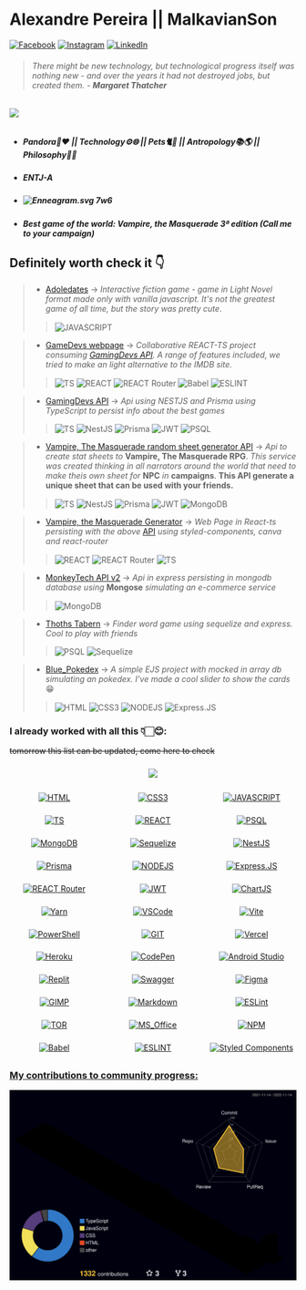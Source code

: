 # Alexandre Pereira || MalkavianSon

[![Facebook](https://img.shields.io/badge/Facebook-1877F2?style=for-the-badge&logo=facebook&logoColor=white)](https://www.facebook.com/MalkavianSon)
[![Instagram](https://img.shields.io/badge/Instagram-E4405F?style=for-the-badge&logo=instagram&logoColor=white)](https://www.instagram.com/aleehbest)
[![LinkedIn](https://img.shields.io/badge/linkedin-%230077B5.svg?style=for-the-badge&logo=linkedin&logoColor=white)](https://br.linkedin.com/in/alexandrespneto)

> ###### _There might be new technology, but technological progress itself was nothing new - and over the years it had not destroyed jobs, but created them._ - __Margaret Thatcher__

 <img height="180em" src="https://github-readme-stats.vercel.app/api?username=Malkavianson&layout=compact&theme=jolly&cache_seconds=2000&show_icons=true&include_all_commits=true&count_private=true"/>

##

- ##### Pandora👶❤️️ || Technology⚙️🌐 || Pets🐈🐾 || Antropology📚🌎 || Philosophy🧠🧩️
- ##### ENTJ-A
- ##### <img src="https://upload.wikimedia.org/wikipedia/commons/5/51/Enneagram.png" alt="Enneagram.svg" height="25" width="30"> 7w6
- ##### Best game of the world: Vampire, the Masquerade 3ª edition (Call me to your campaign)

## Definitely worth check it 👇

> - [Adoledates](https://github.com/Malkavianson/Blue_Modulos/blob/6b3ff4628865668d129a1c1ae7a2ddef761900a4/Modulo_1/Projetos/Modulo_1_Projeto_3.js) -> _Interactive fiction game - game in Light Novel format made only with vanilla javascript. It's not the greatest game of all time, but the story was pretty cute_.
>>  <img align="center" alt="JAVASCRIPT" src="https://img.shields.io/badge/javascript-%23323330.svg?style=for-the-badge&logo=javascript&logoColor=%23F7DF1E&style=plastic" />

> - [GameDevs webpage](https://github.com/Malkavianson/games) -> _Collaborative REACT-TS project consuming [GamingDevs API](https://github.com/Malkavianson/gamingdevsApi). A range of features included, we tried to make an light alternative to the IMDB site._
>>  <img align="center" alt="TS" src="https://img.shields.io/badge/typescript-%23007ACC.svg?style=for-the-badge&logo=typescript&logoColor=white&style=plastic"/> <img align="center" alt="REACT" src="https://img.shields.io/badge/react-%2320232a.svg?style=for-the-badge&logo=react&logoColor=%2361DAFB&color=919191&style=plastic" /> <img align="center" alt="REACT Router" src="https://img.shields.io/badge/React_Router-CA4245?style=for-the-badge&logo=react-router&logoColor=white&style=plastic" /> <img align="center" alt="Babel" src="https://img.shields.io/badge/Babel-F9DC3e?style=for-the-badge&logo=babel&logoColor=black&style=plastic" /> <img align="center" alt="ESLINT" src="https://img.shields.io/badge/ESLint-4B3263?style=for-the-badge&logo=eslint&logoColor=white&style=plastic" />

> - [GamingDevs API](https://github.com/Malkavianson/gamingdevsApi) -> _Api using NESTJS and Prisma using TypeScript to persist info about the best games_
>>  <img align="center" alt="TS" src="https://img.shields.io/badge/typescript-%23007ACC.svg?style=for-the-badge&logo=typescript&logoColor=white&style=plastic"/> <img align="center" alt="NestJS" src="https://img.shields.io/badge/nestjs-%23E0234E.svg?style=for-the-badge&logo=nestjs&logoColor=white&style=plastic" /> <img align="center" alt="Prisma" src="https://img.shields.io/badge/Prisma-3982CE?style=for-the-badge&logo=Prisma&logoColor=white&style=plastic" /> <img align="center" alt="JWT" src="https://img.shields.io/badge/JWT-black?style=for-the-badge&logo=JSON%20web%20tokens&color=51a151&style=plastic" />  <img align="center" alt="PSQL" src="https://img.shields.io/badge/postgres-%23316192.svg?style=for-the-badge&logo=postgresql&logoColor=white&style=plastic" /> 

> - [Vampire, The Masquerade random sheet generator API](https://github.com/Malkavianson/npcgene) -> _Api to create stat sheets to_ __Vampire, The Masquerade RPG__. _This service was created thinking in all narrators around the world that need to make theis own sheet for_ __NPC__ _in_ __campaigns__. __This API generate a unique sheet that can be used with your friends.__
>>  <img align="center" alt="TS" src="https://img.shields.io/badge/typescript-%23007ACC.svg?style=for-the-badge&logo=typescript&logoColor=white&style=plastic"/> <img align="center" alt="NestJS" src="https://img.shields.io/badge/nestjs-%23E0234E.svg?style=for-the-badge&logo=nestjs&logoColor=white&style=plastic" /> <img align="center" alt="Prisma" src="https://img.shields.io/badge/Prisma-3982CE?style=for-the-badge&logo=Prisma&logoColor=white&style=plastic" /> <img align="center" alt="JWT" src="https://img.shields.io/badge/JWT-black?style=for-the-badge&logo=JSON%20web%20tokens&color=51a151&style=plastic" /> <img align="center" alt="MongoDB" src="https://img.shields.io/badge/MongoDB-%234ea94b.svg?style=for-the-badge&logo=mongodb&logoColor=white&style=plastic" /> 

> - [Vampire, the Masquerade Generator](https://github.com/Malkavianson/vampiregenerator) -> _Web Page in React-ts persisting with the above_ [API](http://vtmgenerator.herokuapp.com/) _using styled-components, canva and react-router_
>>  <img align="center" alt="REACT" src="https://img.shields.io/badge/react-%2320232a.svg?style=for-the-badge&logo=react&logoColor=%2361DAFB&color=919191&style=plastic" /> <img align="center" alt="REACT Router" src="https://img.shields.io/badge/React_Router-CA4245?style=for-the-badge&logo=react-router&logoColor=white&style=plastic" />  <img align="center" alt="TS" src="https://img.shields.io/badge/typescript-%23007ACC.svg?style=for-the-badge&logo=typescript&logoColor=white&style=plastic"/>

> - [MonkeyTech API v2](https://github.com/Malkavianson/API_MonkeyTech_v2) -> _Api in express persisting in mongodb database using_ __Mongose__ _simulating an e-commerce service_
>>  <img align="center" alt="MongoDB" src="https://img.shields.io/badge/MongoDB-%234ea94b.svg?style=for-the-badge&logo=mongodb&logoColor=white&style=plastic" />

> - [Thoths Tabern](https://github.com/Malkavianson/ThothsTabern) -> _Finder word game using sequelize and express. Cool to play with friends_
>>  <img align="center" alt="PSQL" src="https://img.shields.io/badge/postgres-%23316192.svg?style=for-the-badge&logo=postgresql&logoColor=white&style=plastic" /> <img align="center" alt="Sequelize" src="https://img.shields.io/badge/Sequelize-52B0E7?style=for-the-badge&logo=Sequelize&logoColor=white&style=plastic" />

> - [Blue_Pokedex](https://github.com/Malkavianson/Blue_pokedex) -> _A simple EJS project with mocked in array db simulating an pokedex. I've made a cool slider to show the cards_ 😁
>>  <img align="center" alt="HTML" src="https://img.shields.io/badge/html5-%23E34F26.svg?style=for-the-badge&logo=html5&logoColor=white&style=plastic" /> <img align="center" alt="CSS3" src="https://img.shields.io/badge/css3-%231572B6.svg?style=for-the-badge&logo=css3&logoColor=white&style=plastic" /> <img align="center" alt="NODEJS" src="https://img.shields.io/badge/node.js-6DA55F?style=for-the-badge&logo=node.js&logoColor=white&style=plastic" /> <img align="center" alt="Express.JS" src="https://img.shields.io/badge/express.js-%23404d59.svg?style=for-the-badge&logo=express&logoColor=%2361DAFB&style=plastic" />




### I already worked with all this 👇🏻😊:
~~tomorrow this list can be updated, come here to check~~

###
<div style="width: inherit; display: flex; justify-content: space-evenly">
 <a href="https://github.com/Malkavianson">
 <img height="180em" src="https://github-readme-stats.vercel.app/api/top-langs/?username=Malkavianson&layout=compact&theme=jolly&cache_seconds=2000&langs_count=6"/>
</div>

###

<div style="display: grid; grid-template-columns: repeat(3, 1fr); grid-column-gap: 1rem; grid-row-gap: 0.5rem; justify-items: center;">
  <img align="center" alt="HTML" src="https://img.shields.io/badge/html5-%23E34F26.svg?style=for-the-badge&logo=html5&logoColor=white" />
  <img align="center" alt="CSS3" src="https://img.shields.io/badge/css3-%231572B6.svg?style=for-the-badge&logo=css3&logoColor=white" />
  <img align="center" alt="JAVASCRIPT" src="https://img.shields.io/badge/javascript-%23323330.svg?style=for-the-badge&logo=javascript&logoColor=%23F7DF1E" />
</div>

###

<div style="display: grid; grid-template-columns: repeat(3, 1fr); grid-column-gap: 1rem; grid-row-gap: 0.5rem; justify-items: center;">
  <img align="center" alt="TS" src="https://img.shields.io/badge/typescript-%23007ACC.svg?style=for-the-badge&logo=typescript&logoColor=white"/>
  <img align="center" alt="REACT" src="https://img.shields.io/badge/react-%2320232a.svg?style=for-the-badge&logo=react&logoColor=%2361DAFB&color=919191" />
  <!-- <img align="center" alt="Kotlin" src="https://img.shields.io/badge/kotlin-%230095D5.svg?style=for-the-badge&logo=kotlin&logoColor=white"/> -->
  <!-- <img align="center" alt="PHP" src="https://img.shields.io/badge/php-%23777BB4.svg?style=for-the-badge&logo=php&logoColor=white"/> -->
  <img align="center" alt="PSQL" src="https://img.shields.io/badge/postgres-%23316192.svg?style=for-the-badge&logo=postgresql&logoColor=white" />
</div>

###

<div style="display: grid; grid-template-columns: repeat(3, 1fr); grid-column-gap: 1rem; grid-row-gap: 0.5rem; justify-items: center;">
  <img align="center" alt="MongoDB" src="https://img.shields.io/badge/MongoDB-%234ea94b.svg?style=for-the-badge&logo=mongodb&logoColor=white" />
  <img align="center" alt="Sequelize" src="https://img.shields.io/badge/Sequelize-52B0E7?style=for-the-badge&logo=Sequelize&logoColor=white" />
  <img align="center" alt="NestJS" src="https://img.shields.io/badge/nestjs-%23E0234E.svg?style=for-the-badge&logo=nestjs&logoColor=white" />
</div>

###

<div style="display: grid; grid-template-columns: repeat(3, 1fr); grid-column-gap: 1rem; grid-row-gap: 0.5rem; justify-items: center;">
  <img align="center" alt="Prisma" src="https://img.shields.io/badge/Prisma-3982CE?style=for-the-badge&logo=Prisma&logoColor=white" />
  <img align="center" alt="NODEJS" src="https://img.shields.io/badge/node.js-6DA55F?style=for-the-badge&logo=node.js&logoColor=white" />
  <img align="center" alt="Express.JS" src="https://img.shields.io/badge/express.js-%23404d59.svg?style=for-the-badge&logo=express&logoColor=%2361DAFB" />
</div>

###

<div style="display: grid; grid-template-columns: repeat(3, 1fr); grid-column-gap: 1rem; grid-row-gap: 0.5rem; justify-items: center;">
  <img align="center" alt="REACT Router" src="https://img.shields.io/badge/React_Router-CA4245?style=for-the-badge&logo=react-router&logoColor=white" />
  <img align="center" alt="JWT" src="https://img.shields.io/badge/JWT-black?style=for-the-badge&logo=JSON%20web%20tokens&color=51a151" />
  <img align="center" alt="ChartJS" src="https://img.shields.io/badge/chart.js-F5788D.svg?style=for-the-badge&logo=chart.js&logoColor=white" />
</div>

###

<div style="display: grid; grid-template-columns: repeat(3, 1fr); grid-column-gap: 1rem; grid-row-gap: 0.5rem; justify-items: center;">
  <img align="center" alt="Yarn" src="https://img.shields.io/badge/yarn-%232C8EBB.svg?style=for-the-badge&logo=yarn&logoColor=white" />
  <img align="center" alt="VSCode" src="https://img.shields.io/badge/Visual_Studio_Code-0078D4?style=for-the-badge&logo=visual%20studio%20code&logoColor=white" />  
  <img align="center" alt="Vite" src="https://img.shields.io/badge/vite-%23646CFF.svg?style=for-the-badge&logo=vite&logoColor=white" />
</div>

###

<div style="display: grid; grid-template-columns: repeat(3, 1fr); grid-column-gap: 1rem; grid-row-gap: 0.5rem; justify-items: center;">
  <img align="center" alt="PowerShell" src="https://img.shields.io/badge/PowerShell-%235391FE.svg?style=for-the-badge&logo=powershell&logoColor=white" />
  <img align="center" alt="GIT" src="https://img.shields.io/badge/git-%23F05033.svg?style=for-the-badge&logo=git&logoColor=white" />
  <img align="center" alt="Vercel" src="https://img.shields.io/badge/vercel-%23000000.svg?style=for-the-badge&logo=vercel&logoColor=white" />  
</div>

###

<div style="display: grid; grid-template-columns: repeat(3, 1fr); grid-column-gap: 1rem; grid-row-gap: 0.5rem; justify-items: center;">
  <img align="center" alt="Heroku" src="https://img.shields.io/badge/heroku-%23430098.svg?style=for-the-badge&logo=heroku&logoColor=white" />  
  <!-- <img align="center" alt="WordPress" src="https://img.shields.io/badge/WordPress-%23117AC9.svg?style=for-the-badge&logo=WordPress&logoColor=white" />   -->
  <img align="center" alt="CodePen" src="https://img.shields.io/badge/Codepen-000000?style=for-the-badge&logo=codepen&logoColor=white" />  
  <img align="center" alt="Android Studio" src="https://img.shields.io/badge/Android%20Studio-3DDC84.svg?style=for-the-badge&logo=android-studio&logoColor=white" />  
</div>

###

<div style="display: grid; grid-template-columns: repeat(3, 1fr); grid-column-gap: 1rem; grid-row-gap: 0.5rem; justify-items: center;">
  <img align="center" alt="Replit" src="https://img.shields.io/badge/Replit-DD1200?style=for-the-badge&logo=Replit&logoColor=white" />  
  <img align="center" alt="Swagger" src="https://img.shields.io/badge/-Swagger-%23Clojure?style=for-the-badge&logo=swagger&logoColor=white" />  
  <img align="center" alt="Figma" src="https://img.shields.io/badge/figma-%23F24E1E.svg?style=for-the-badge&logo=figma&logoColor=white" />  
</div>

###

<div style="display: grid; grid-template-columns: repeat(3, 1fr); grid-column-gap: 1rem; grid-row-gap: 0.5rem; justify-items: center;">
  <img align="center" alt="GIMP" src="https://img.shields.io/badge/Gimp-657D8B?style=for-the-badge&logo=gimp&logoColor=FFFFFF" />  
  <img align="center" alt="Markdown" src="https://img.shields.io/badge/markdown-%23000000.svg?style=for-the-badge&logo=markdown&logoColor=white" />
  <img align="center" alt="ESLint" src="https://img.shields.io/badge/ESLint-4B3263?style=for-the-badge&logo=eslint&logoColor=white" />
</div>

###

<div style="display: grid; grid-template-columns: repeat(3, 1fr); grid-column-gap: 1rem; grid-row-gap: 0.5rem; justify-items: center;">
  <img align="center" alt="TOR" src="https://img.shields.io/badge/tor-%237E4798.svg?style=for-the-badge&logo=tor-project&logoColor=white" />  
  <img align="center" alt="MS_Office" src="https://img.shields.io/badge/Microsoft_Office-D83B01?style=for-the-badge&logo=microsoft-office&logoColor=white" />  
  <img align="center" alt="NPM" src="https://img.shields.io/badge/NPM-%23000000.svg?style=for-the-badge&logo=npm&logoColor=white&color=717171" />
</div>

###

<div style="display: grid; grid-template-columns: repeat(3, 1fr); grid-column-gap: 1rem; grid-row-gap: 0.5rem; justify-items: center;">
  <img align="center" alt="Babel" src="https://img.shields.io/badge/Babel-F9DC3e?style=for-the-badge&logo=babel&logoColor=black" /> 
  <img align="center" alt="ESLINT" src="https://img.shields.io/badge/ESLint-4B3263?style=for-the-badge&logo=eslint&logoColor=white" />
  <img align="center" alt="Styled Components" src="https://img.shields.io/badge/styled--components-DB7093?style=for-the-badge&logo=styled-components&logoColor=white" />
 </div>

##

### My contributions to community progress:
![](./profile-3d-contrib/profile-night-rainbow.svg)
